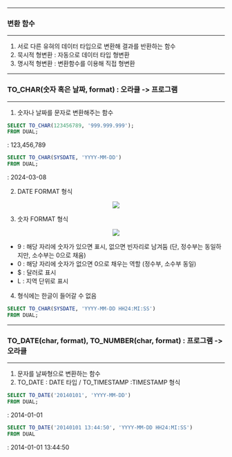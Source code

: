 -----
### 변환 함수
-----
1. 서로 다른 유혀의 데이터 타입으로 변환해 결과를 반환하는 함수
2. 묵시적 형변환 : 자동으로 데이터 타입 형변환
3. 명시적 형변환 : 변환함수를 이용해 직접 형변환

-----
### TO_CHAR(숫자 혹은 날짜, format) : 오라클 -> 프로그램
-----
1. 숫자나 날짜를 문자로 변환해주는 함수

```sql
SELECT TO_CHAR(123456789, '999.999.999');
FROM DUAL;
```
: 123,456,789

```SQL
SELECT TO_CHAR(SYSDATE, 'YYYY-MM-DD')
FROM DUAL;
```
: 2024-03-08

2. DATE FORMAT 형식
<div align = "center">
<img src="https://github.com/sooyounghan/DataBase/assets/34672301/a9b91d3a-aa5b-4ed5-9342-2992720995c8">
</div>

3. 숫자 FORMAT 형식
<div align = "center">
<img src="https://github.com/sooyounghan/DataBase/assets/34672301/68293771-c820-4317-ace3-fe519b5ecd00">
</div>   

  - 9 : 해당 자리에 숫자가 있으면 표시, 없으면 빈자리로 남겨둠 (단, 정수부는 동일하지만, 소수부는 0으로 채움)
  - 0 : 해당 자리에 숫자가 없으면 0으로 채우는 역할 (정수부, 소수부 동일)
  - $ : 달러로 표시
  - L : 지역 단위로 표시

4. 형식에는 한글이 들어갈 수 없음
```sql
SELECT TO_CHAR(SYSDATE, 'YYYY-MM-DD HH24:MI:SS')
FROM DUAL;
```

-----
### TO_DATE(char, format), TO_NUMBER(char, format) : 프로그램 -> 오라클
-----
1. 문자를 날짜형으로 변환하는 함수
2. TO_DATE : DATE 타입 / TO_TIMESTAMP :TIMESTAMP 형식

```sql
SELECT TO_DATE('20140101', 'YYYY-MM-DD')
FROM DUAL;
```
: 2014-01-01

```sql
SELECT TO_DATE('20140101 13:44:50', 'YYYY-MM-DD HH24:MI:SS')
FROM DUAL
```
: 2014-01-01 13:44:50
